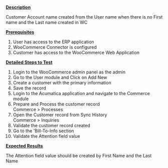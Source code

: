 
<p><u><strong>Description</strong></u></p>
<p>Customer Account name created from the User name when there is no First name and the Last name created in WC</p>
<p><u><strong>Prerequisites</strong></u></p>
<ol>
<li>User has access to the ERP application</li>
<li>WooCommerce Connector is configured</li>
<li>Customer has access to the WooCommerce Web Application</li></ol>
<p><u><strong>Detailed Steps to Test</strong></u></p>
<ol>
<li>Login to the WooCommerce admin panel as the admin</li>
<li>Go to the User module and Click on Add New&nbsp;</li>
<li>Create a customer with the primary information</li>
<li>Save the record</li>
<li>Login to the Acumatica application and navigate to the Commerce module</li>
<li>Prepare and Process the customer record<br />Commerce &gt; Processes</li>
<li>Open the Customer record from Sync History<br />Commerce &gt; Inquiries</li>
<li>Validate the customer record created</li>
<li>Go to the 'Bill-To-Info section</li>
<li>Validate the Attention field value</li></ol>
<p><u><strong>Expected Results</strong></u></p>
<p>The&nbsp;Attention field value should be created by First Name and the Last Name</p>
